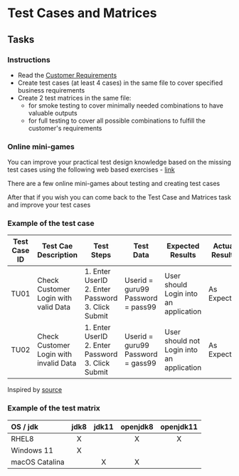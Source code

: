 # Test Cases and Matrices
## Tasks
### Instructions
- Read the [Customer Requirements](requirements.md)
- Create test cases (at least 4 cases) in the same file to cover specified business requirements
- Create 2 test matrices in the same file:
  - for smoke testing to cover minimally needed combinations to have valuable outputs
  - for full testing to cover all possible combinations to fulfill the customer's requirements

### Online mini-games
You can improve your practical test design knowledge based on the missing test cases using the following web based exercises - [link](https://test-design.org/practical-exercises/)

There are a few online mini-games about testing and creating test cases

After that if you wish you can come back to the Test Case and Matrices task and improve your test cases

### Example of the test case
| Test Case ID | Test Cae Description                   | Test Steps                                                  | Test Data                              | Expected Results                          | Actual Results | Pass/Fail |
|--------------|----------------------------------------|-------------------------------------------------------------|----------------------------------------|-------------------------------------------|----------------|:----------|
| TU01         | Check Customer Login with valid Data   | 1. Enter UserID<br/> 2. Enter Password<br/> 3. Click Submit | Userid = guru99<br/> Password = pass99 | User should Login into an application     | As Expected    | Pass      |
| TU02         | Check Customer Login with invalid Data | 1. Enter UserID<br/> 2. Enter Password<br/> 3. Click Submit | Userid = guru99<br/> Password = gass99 | User should not Login into an application | As Expected    | Pass      |
Inspired by [source](https://www.guru99.com/test-case.html)

### Example of the test matrix
| OS / jdk        | jdk8 |  jdk11  |  openjdk8  |  openjdk11  |
|:----------------|:----:|:-------:|:----------:|:-----------:|
| RHEL8           |  X   |         |     X      |      X      |
| Windows 11      |  X   |         |            |             |
| macOS Catalina  |      |    X    |     X      |             |
